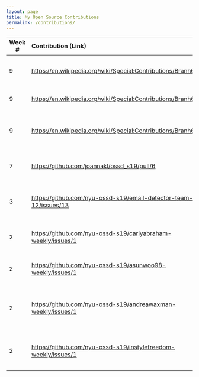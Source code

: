 ```yaml
---
layout: page
title: My Open Source Contributions
permalink: /contributions/
---
```


<!-- 
Type of the contribution should be "Wikipedia edit", "OpenStreet Map feature", "Documentation", "Course website", "Blog", 
"Browse Add-on", etc. 

The descriptioin should include a brief summary of what you did. 

Replace the first row with your contribution. 

--> 





| Week #       | Contribution (Link)  | Type  | Description | 
|---|:---|:---|:---|
|  9   | <https://en.wikipedia.org/wiki/Special:Contributions/Branh612>   | Wikipedia edit    |   I added to the Gunna (rapper) article.    |
|  9   | <https://en.wikipedia.org/wiki/Special:Contributions/Branh612>   | Wikipedia edit    |   I edited the Inter Miami CF article.    |
|  9   | <https://en.wikipedia.org/wiki/Special:Contributions/Branh612>   | Wikipedia edit    |   I added an image to the Miami Dolphins article.    |
|  7   | <https://github.com/joannakl/ossd_s19/pull/6>   | Course Website    |   I submitted a pull request for a typo.    |
|  3   | <https://github.com/nyu-ossd-s19/email-detector-team-12/issues/13>   | Documentation    |   I reported an issue (missing Code of Conduct).    |
|  2   | <https://github.com/nyu-ossd-s19/carlyabraham-weekly/issues/1>    | course wiki    |   I reported an issue (incorrect link to blog).    |
|  2   | <https://github.com/nyu-ossd-s19/asunwoo98-weekly/issues/1>    |  course wiki   |  I reported an issue (incorrect link to blog).    |
|  2   | <https://github.com/nyu-ossd-s19/andreawaxman-weekly/issues/1>   |  course wiki   |  I reported an issue (incorrect link to blog and broken links).    |
|  2   | <https://github.com/nyu-ossd-s19/instylefreedom-weekly/issues/1>    |  course wiki   |  I reported an issue (about page in blog is incomplete).    |
